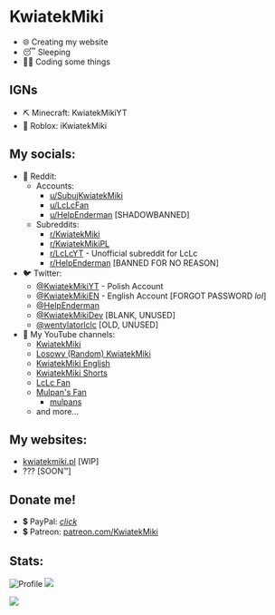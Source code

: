 # KwiatekMiki
- 🌐 Creating my website
- 😴 Sleeping
- 🧑‍💻 Coding some things

## IGNs
- ⛏️ Minecraft: KwiatekMikiYT
- 👤 Roblox: iKwiatekMiki
<!-- - 🇱🇴🇱 League of Legends (not playing): aksol -->

## My socials:
- 🍊 Reddit:
  - Accounts: 
    - [u/SubujKwiatekMiki](https://reddit.com/user/SubujKwiatekMiki)
    - [u/LcLcFan](https://reddit.com/user/LcLcFan)
    - [u/HelpEnderman](https://reddit.com/user/HelpEnderman) [SHADOWBANNED]
  - Subreddits:
    - [r/KwiatekMiki](https://reddit.com/r/KwiatekMiki)
    - [r/KwiatekMikiPL](https://reddit.com/r/KwiatekMikiPL)
    - [r/LcLcYT](https://reddit.com/r/LcLcYT) - Unofficial subreddit for LcLc
    - [r/HelpEnderman](https://reddit.com/r/HelpEnderman) [BANNED FOR NO REASON]
- 🐦 Twitter:
  - [@KwiatekMikiYT](https://twitter.com/KwiatekMikiYT) - Polish Account
  - [@KwiatekMikiEN](https://twitter.com/KwiatekMikiEN) - English Account [FORGOT PASSWORD *lol*]
  - [@HelpEnderman](https://twitter.com/HelpEnderman)
  - [@KwiatekMikiDev](https://twitter.com/KwiatekMikiDev) [BLANK, UNUSED]
  - [@wentylatorlclc](https://twitter.com/wentylatorlclc) [OLD, UNUSED]
- 🔴 My YouTube channels: <br>
  - [KwiatekMiki](https://youtube.com/@KwiatekMiki)
  - [Losowy (Random) KwiatekMiki](https://youtube.com/@LosowyKwiatekMiki)
  - [KwiatekMiki English](https://youtube.com/@KwiatekMikiEN)
  - [KwiatekMiki Shorts](https://youtube.com/@KwiatekMikiShorts)
  - [LcLc Fan](https://youtube.com/@LcLcFan)
  - [Mulpan's Fan](https://youtube.com/@mulpansfan)
    - [mulpans](https://youtube.com/@mulpans)
  <!-- - iKwiatekMiki -->
  - and more...

## My websites:
- [kwiatekmiki.pl](https://kwiatekmiki.pl) [WIP]
- ??? [SOON™️]

## Donate me!
- 💲 PayPal: [*click*](https://www.paypal.com/donate/?hosted_button_id=CLV359ZKYMZNJ)
- 💲 Patreon: [patreon.com/KwiatekMiki](https://patreon.com/KwiatekMiki)

## Stats:
![Profile ](http://github-profile-summary-cards.vercel.app/api/cards/profile-details?username=KwiatekMiki&theme=default)
![](http://github-profile-summary-cards.vercel.app/api/cards/repos-per-language?username=KwiatekMiki&theme=default)
<!-- ![](http://github-profile-summary-cards.vercel.app/api/cards/most-commit-language?username=KwiatekMiki&theme=default) -->
![](http://github-profile-summary-cards.vercel.app/api/cards/stats?username=KwiatekMiki&theme=default)
